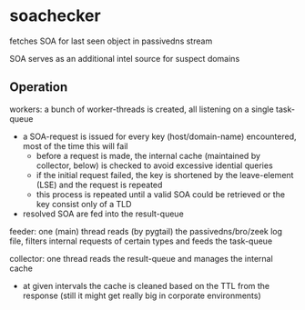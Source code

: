 # soachecker

fetches SOA for last seen object in passivedns stream

SOA serves as an additional intel source for suspect domains

## Operation
workers: a bunch of worker-threads is created, all listening on a single task-queue
- a SOA-request is issued for every key (host/domain-name) encountered, most of the time this will fail
   - before a request is made, the internal cache (maintained by collector, below) is checked to avoid excessive idential queries
   - if the initial request failed, the key is shortened by the leave-element (LSE) and the request is repeated
   - this process is repeated until a valid SOA could be retrieved or the key consist only of a TLD
- resolved SOA are fed into the result-queue

feeder: one (main) thread reads (by pygtail) the passivedns/bro/zeek log file, filters internal requests of certain types and feeds the task-queue

collector: one thread reads the result-queue and manages the internal cache
- at given intervals the cache is cleaned based on the TTL from the response (still it might get really big in corporate environments)
